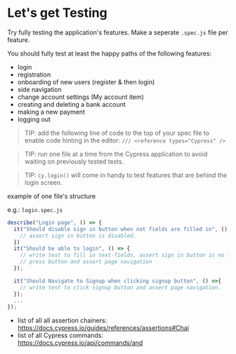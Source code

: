 # Let's get Testing

Try fully testing the application's features. 
Make a seperate `.spec.js` file per feature.

You should fully test at least the happy paths of the following features:

- login 
- registration
- onboarding of new users (register & then login)
- side navigation 
- change account settings (My account item)
- creating and deleting a bank account
- making a new payment
- logging out

>TIP: add the following line of code to the top of your spec file to enable code hinting in the editor:
 `/// <reference types="Cypress" />`

 > TIP: run one file at a time from the Cypress application to avoid waiting on previously tested tests.

 > TIP: `cy.login()` will come in handy to test features that are behind the login screen.

example of one file's structure

e.g.: `login.spec.js`

```js
describe("Login page", () => {
  it("Should disable sign in button when not fields are filled in", () => {
    // assert sign in button is disabled.
  })
  it("Should be able to login", () => {
    // write test to fill in text-fields, assert sign in button is no longer disabled.
    // press button and assert page navigation
  });

  it("Should Navigate to Signup when clicking signup button", () =>{
    // write test to click signup button and assert page navigation.
  });
  ...
});
```
- list of all all assertion chainers: https://docs.cypress.io/guides/references/assertions#Chai 
- list of all Cypress commands: https://docs.cypress.io/api/commands/and 
